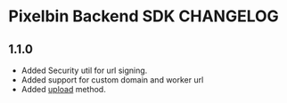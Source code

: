 # Pixelbin Backend SDK CHANGELOG

## 1.1.0

- Added Security util for url signing.
- Added support for custom domain and worker url
- Added [upload](./README.md#upload) method.

